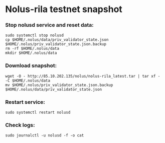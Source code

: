 # Nolus-rila testnet snapshot

### Stop nolusd service and reset data:
```
sudo systemctl stop nolusd
cp $HOME/.nolus/data/priv_validator_state.json $HOME/.nolus/priv_validator_state.json.backup
rm -rf $HOME/.nolus/data
mkdir $HOME/.nolus/data
```
### Download snapshot:
```
wget -O - http://85.10.202.135/nolus/nolus-rila_latest.tar | tar xf - -C $HOME/.nolus/data
mv $HOME/.nolus/priv_validator_state.json.backup $HOME/.nolus/data/priv_validator_state.json
```

### Restart service:
```
sudo systemctl restart nolusd 
```
### Check logs:
```
sudo journalctl -u nolusd -f -o cat
```
